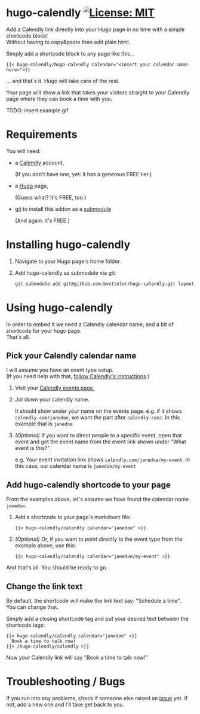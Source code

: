 # hugo-calendly [![License: MIT](https://img.shields.io/badge/License-MIT-yellow.svg)](https://opensource.org/licenses/MIT)
Add a Calendly link directly into your Hugo page in no time with a simple shortcode block!  
Without having to copy&paste then edit plain html.

Simply add a shortcode block to any page like this...
```
{{< hugo-calendly/hugo-calendly calendar="<insert your calendar name here>">}}
```
... and that's it. Hugo will take care of the rest.

Your page will show a link that takes your visitors straight to your Calendly page where they can book a time with you.

TODO: insert example gif

# Requirements
You will need:
- a [Calendly](https://calendly.com) account,

  (If you don't have one, yet: it has a generous FREE tier.)
- a [Hugo](https://gohugo.io/) page,

  (Guess what? It's FREE, too.)
- [git](https://git-scm.com/) to install this addon as a [submodule](https://git-scm.com/book/en/v2/Git-Tools-Submodules)

  (And again: it's FREE.)

# Installing hugo-calendly
1. Navigate to your Hugo page's home folder.
2. Add hugo-calendly as submodule via git:

   ```bash
   git submodule add git@github.com:bvotteler/hugo-calendly.git layouts/shortcodes/hugo-calendly
   ```

# Using hugo-calendly
In order to embed it we need a Calendly calendar name, and a bit of shortcode for your hugo page.  
That's all.

## Pick your Calendly calendar name
I will assume you have an event type setup.  
(If you need help with that, [follow Calendly's instructions](https://help.calendly.com/hc/en-us/articles/115002939274-Account-setup#2).)
1. Visit your [Calendly events page](https://calendly.com/event_types/user/me),
2. Jot down your calendly name.

   It should show under your name on the events page. e.g. if it shows `calendly.com/janedoe`, we want the part after `calendly.com/`. In this example that is `janedoe`

3. *(Optional)* If you want to direct people to a specific event, open that event and get the event name from the event link shown under "What event is this?".

   e.g. Your event invitation link shows `calendly.com/janedoe/my-event`. In this case, our calendar name is `janedoe/my-event`

## Add hugo-calendly shortcode to your page
From the examples above, let's assume we have found the calendar name `janedoe`.

1. Add a shortcode to your page's markdown file:

   ```
   {{< hugo-calendly/calendly calendar="janedoe" >}}
   ```
2. *(Optional)* Or, if you want to point directly to the event type from the example above, use this:

   ```
   {{< hugo-calendly/calendly calendar="janedoe/my-event" >}}
   ```

And that's all. You should be ready to go.

## Change the link text
By default, the shortcode will make the link text say: "Schedule a time".  
You can change that.

Simply add a closing shortcode tag and put your desired text between the shortcode tags:
```
{{< hugo-calendly/calendly calendar="janedoe" >}}
  Book a time to talk now!
{{< /hugo-calendly/calendly >}}
```

Now your Calendly link will say "Book a time to talk now!"

# Troubleshooting / Bugs
If you run into any problems, check if someone else raised an [issue](https://github.com/bvotteler/hugo-calendly/issues) yet. If not, add a new one and I'll take get back to you.